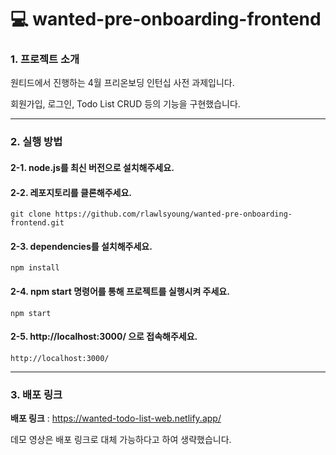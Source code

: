 # 💻 wanted-pre-onboarding-frontend

### 1. 프로젝트 소개

원티드에서 진행하는 4월 프리온보딩 인턴십 사전 과제입니다.

회원가입, 로그인, Todo List CRUD 등의 기능을 구현했습니다.

***

### 2. 실행 방법

#### 2-1. node.js를 최신 버전으로 설치해주세요.

#### 2-2. 레포지토리를 클론해주세요.
`git clone https://github.com/rlawlsyoung/wanted-pre-onboarding-frontend.git`
 
#### 2-3. dependencies를 설치해주세요.
`npm install`

#### 2-4.  npm start 명령어를 통해 프로젝트를 실행시켜 주세요.
`npm start`

#### 2-5.  http://localhost:3000/ 으로 접속해주세요.
`http://localhost:3000/`
***

### 3. 배포 링크

**배포 링크** : https://wanted-todo-list-web.netlify.app/

데모 영상은 배포 링크로 대체 가능하다고 하여 생략했습니다.
